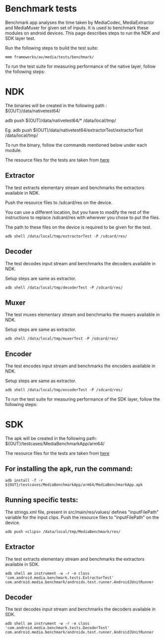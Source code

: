 # Benchmark tests

Benchmark app analyses the time taken by MediaCodec, MediaExtractor and MediaMuxer for given set of inputs. It is used to benchmark these modules on android devices.
This page describes steps to run the NDK and SDK layer test.

Run the following steps to build the test suite:
```
mmm frameworks/av/media/tests/benchmark/
```
To run the test suite for measuring performance of the native layer, follow the following steps:
# NDK

The binaries will be created in the following path : ${OUT}/data/nativetest64/

adb push $(OUT)/data/nativetest64/* /data/local/tmp/

Eg. adb push $(OUT)/data/nativetest64/extractorTest/extractorTest /data/local/tmp/

To run the binary, follow the commands mentioned below under each module.

The resource files for the tests are taken from [here](https://drive.google.com/open?id=1ghMr17BBJ7n0pqbm7oREiTN_MNemJUqy)

## Extractor

The test extracts elementary stream and benchmarks the extractors available in NDK.

Push the resource files to /sdcard/res on the device.

You can use a different location, but you have to modify the rest of the instructions to replace /sdcard/res with wherever you chose to put the files.

The path to these files on the device is required to be given for the test.

```
adb shell /data/local/tmp/extractorTest -P /sdcard/res/
```

## Decoder

The test decodes input stream and benchmarks the decoders available in NDK.

Setup steps are same as extractor.

```
adb shell /data/local/tmp/decoderTest -P /sdcard/res/
```

## Muxer

The test muxes elementary stream and benchmarks the muxers available in NDK.

Setup steps are same as extractor.

```
adb shell /data/local/tmp/muxerTest -P /sdcard/res/
```

## Encoder

The test encodes input stream and benchmarks the encoders available in NDK.

Setup steps are same as extractor.

```
adb shell /data/local/tmp/encoderTest -P /sdcard/res/
```

To run the test suite for measuring performance of the SDK layer, follow the following steps:
# SDK

The apk will be created in the following path:
${OUT}/testcases/MediaBenchmarkApp/arm64/

The resource files for the tests are taken from [here](https://drive.google.com/open?id=1ghMr17BBJ7n0pqbm7oREiTN_MNemJUqy)

## For installing the apk, run the command:
```
adb install -f -r ${OUT}/testcases/MediaBenchmarkApp/arm64/MediaBenchmarkApp.apk
```

## Running specific tests:

The strings.xml file, present in src/main/res/values/ defines "inputFilePath" variable for the input clips.
Push the resource files to "inputFilePath" on the device.
```
adb push <clips> /data/local/tmp/MediaBenchmark/res/
```

## Extractor

The test extracts elementary stream and benchmarks the extractors available in SDK.
```
adb shell am instrument -w -r -e class 'com.android.media.benchmark.tests.ExtractorTest' com.android.media.benchmark/androidx.test.runner.AndroidJUnitRunner
```

## Decoder

The test decodes input stream and benchmarks the decoders available in SDK.
```
adb shell am instrument -w -r -e class 'com.android.media.benchmark.tests.DecoderTest' com.android.media.benchmark/androidx.test.runner.AndroidJUnitRunner
```
